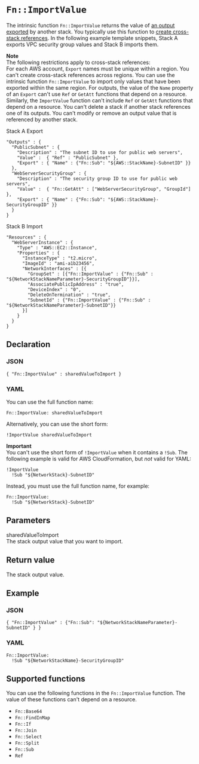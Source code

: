 # `Fn::ImportValue`<a name="intrinsic-function-reference-importvalue"></a>

The intrinsic function `Fn::ImportValue` returns the value of [an output exported](outputs-section-structure.md) by another stack\. You typically use this function to [create cross\-stack references](walkthrough-crossstackref.md)\. In the following example template snippets, Stack A exports VPC security group values and Stack B imports them\.

**Note**  
The following restrictions apply to cross\-stack references:  
For each AWS account, `Export` names must be unique within a region\.
You can't create cross\-stack references across regions\. You can use the intrinsic function `Fn::ImportValue` to import only values that have been exported within the same region\.
For outputs, the value of the `Name` property of an `Export` can't use `Ref` or `GetAtt` functions that depend on a resource\.  
Similarly, the `ImportValue` function can't include `Ref` or `GetAtt` functions that depend on a resource\.
You can't delete a stack if another stack references one of its outputs\.
You can't modify or remove an output value that is referenced by another stack\.

Stack A Export

```
"Outputs" : {
  "PublicSubnet" : {
    "Description" : "The subnet ID to use for public web servers",
    "Value" :  { "Ref" : "PublicSubnet" },
    "Export" : { "Name" : {"Fn::Sub": "${AWS::StackName}-SubnetID" }}
  },
  "WebServerSecurityGroup" : {
    "Description" : "The security group ID to use for public web servers",
    "Value" :  { "Fn::GetAtt" : ["WebServerSecurityGroup", "GroupId"] },
    "Export" : { "Name" : {"Fn::Sub": "${AWS::StackName}-SecurityGroupID" }}
  }
}
```

Stack B Import

```
"Resources" : {
  "WebServerInstance" : {
    "Type" : "AWS::EC2::Instance",
    "Properties" : {
      "InstanceType" : "t2.micro",
      "ImageId" : "ami-a1b23456",
      "NetworkInterfaces" : [{
        "GroupSet" : [{"Fn::ImportValue" : {"Fn::Sub" : "${NetworkStackNameParameter}-SecurityGroupID"}}],
        "AssociatePublicIpAddress" : "true",
        "DeviceIndex" : "0",
        "DeleteOnTermination" : "true",
        "SubnetId" : {"Fn::ImportValue" : {"Fn::Sub" : "${NetworkStackNameParameter}-SubnetID"}}
      }]
    }
  }
}
```

## Declaration<a name="w6974ab1c33c28c41c15"></a>

### JSON<a name="intrinsic-function-reference-importvalue-syntax.json"></a>

```
{ "Fn::ImportValue" : sharedValueToImport }
```

### YAML<a name="intrinsic-function-reference-importvalue-syntax.yaml"></a>

You can use the full function name:

```
Fn::ImportValue: sharedValueToImport
```

Alternatively, you can use the short form:

```
!ImportValue sharedValueToImport
```

**Important**  
You can't use the short form of `!ImportValue` when it contains a `!Sub`\. The following example is valid for AWS CloudFormation, but *not* valid for YAML:   

```
!ImportValue
  !Sub "${NetworkStack}-SubnetID"
```
Instead, you must use the full function name, for example:  

```
Fn::ImportValue:
  !Sub "${NetworkStack}-SubnetID"
```

## Parameters<a name="w6974ab1c33c28c41c17"></a>

sharedValueToImport  
The stack output value that you want to import\.

## Return value<a name="w6974ab1c33c28c41c19"></a>

The stack output value\.

## Example<a name="w6974ab1c33c28c41c21"></a>

### JSON<a name="intrinsic-function-reference-importvalue-example.json"></a>

```
{ "Fn::ImportValue" : {"Fn::Sub": "${NetworkStackNameParameter}-SubnetID" } }
```

### YAML<a name="intrinsic-function-reference-importvalue-example.yaml"></a>

```
Fn::ImportValue:
  !Sub "${NetworkStackName}-SecurityGroupID"
```

## Supported functions<a name="w6974ab1c33c28c41c23"></a>

You can use the following functions in the `Fn::ImportValue` function\. The value of these functions can't depend on a resource\.
+ `Fn::Base64`
+ `Fn::FindInMap`
+ `Fn::If`
+ `Fn::Join`
+ `Fn::Select`
+ `Fn::Split`
+ `Fn::Sub`
+ `Ref`